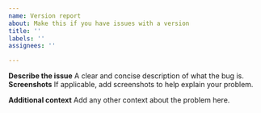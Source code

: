 ```yaml
---
name: Version report
about: Make this if you have issues with a version
title: ''
labels: ''
assignees: ''

---
```


**Describe the issue**
A clear and concise description of what the bug is.
**Screenshots**
If applicable, add screenshots to help explain your problem.

 **Additional context**
Add any other context about the problem here.
